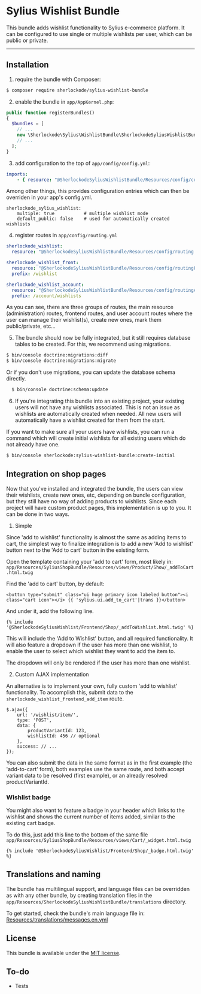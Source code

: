 # Sylius Wishlist Bundle

This bundle adds wishlist functionality to Sylius e-commerce platform. It can be configured
to use single or multiple wishlists per user, which can be public or private.

---

## Installation

  1. require the bundle with Composer:

  ```bash
  $ composer require sherlockode/sylius-wishlist-bundle
  ```

  2. enable the bundle in `app/AppKernel.php`:

  ```php
  public function registerBundles()
  {
    $bundles = [
      // ...
      new \Sherlockode\Sylius\WishlistBundle\SherlockodeSyliusWishlistBundle(),
      // ...
    ];
  }
  ```

  3. add configuration to the top of `app/config/config.yml`:

  ```yaml
  imports:
      - { resource: "@SherlockodeSyliusWishlistBundle/Resources/config/config.yml" }
  ```

  Among other things, this provides configuration entries which can then be overriden
  in your app's config.yml.

  ```
  sherlockode_sylius_wishlist:
      multiple: true           # multiple wishlist mode
      default_public: false    # used for automatically created wishlists
  ```

  4. register routes in `app/config/routing.yml`

  ```yaml
  sherlockode_wishlist:
    resource: "@SherlockodeSyliusWishlistBundle/Resources/config/routing.yml"
  
  sherlockode_wishlist_front:
    resource: "@SherlockodeSyliusWishlistBundle/Resources/config/routingFront.yml"
    prefix: /wishlist
  
  sherlockode_wishlist_account:
    resource: "@SherlockodeSyliusWishlistBundle/Resources/config/routingAccount.yml"
    prefix: /account/wishlists
  ```

  As you can see, there are three groups of routes, the main resource (administration)
  routes, frontend routes, and user account routes where the user can manage their
  wishlist(s), create new ones, mark them public/private, etc...

  5. The bundle should now be fully integrated, but it still requires
  database tables to be created. For this, we recommend using migrations.
  
  ```bash
  $ bin/console doctrine:migrations:diff
  $ bin/console doctrine:migrations:migrate
  ```
  
  Or if you don't use migrations, you can update the database schema directly.
  
  ```bash
    $ bin/console doctrine:schema:update
  ```

  6. If you're integrating this bundle into an existing project, your existing
  users will not have any wishlists associated. This is not an issue as wishlists
  are automatically created when needed. All new users will automatically have
  a wishlist created for them from the start.
  
  If you want to make sure all your users have wishlists, you can run a command
  which will create initial wishlists for all existing users which do not already have one.

  ```bash
  $ bin/console sherlockode:sylius-wishlist-bundle:create-initial
  ```

## Integration on shop pages

Now that you've installed and integrated the bundle, the users can view their wishlists,
create new ones, etc, depending on bundle configuration, but they still have no way of
adding products to wishlists. Since each project will have custom product pages,
this implementation is up to you. It can be done in two ways.

  1. Simple

  Since 'add to wishlist' functionality is almost the same as adding items to cart,
  the simplest way to finalize integration is to add a new 'Add to wishlist' button
  next to the 'Add to cart' button in the existing form.

  Open the template containing your 'add to cart' form, most likely in:
  `app/Resources/SyliusShopBundle/Resources/views/Product/Show/_addToCart.html.twig`

  Find the 'add to cart' button, by default:
  ```
  <button type="submit" class="ui huge primary icon labeled button"><i class="cart icon"></i> {{ 'sylius.ui.add_to_cart'|trans }}</button>
  ```

  And under it, add the following line.
  ```
  {% include '@SherlockodeSyliusWishlist/Frontend/Shop/_addToWishlist.html.twig' %}
  ```
  
  This will include the 'Add to Wishlist' button, and all required functionality.
  It will also feature a dropdown if the user has more than one wishlist,
  to enable the user to select which wishlist they want to add the item to.

  The dropdown will only be rendered if the user has more than one wishlist.

  2. Custom AJAX implementation

  An alternative is to implement your own, fully custom 'add to wishlist' functionality.
  To accomplish this, submit data to the `sherlockode_wishlist_frontend_add_item` route.

  ```
  $.ajax({
      url: '/wishlist/item/',
      type: 'POST',
      data: {
          productVariantId: 123,
          wishlistId: 456 // optional
      },
      success: // ...
  });
  ```

  You can also submit the data in the same format as in the first example
  (the 'add-to-cart' form), both examples use the same route, and both
  accept variant data to be resolved (first example), or an already resolved
  productVariantId.
  
### Wishlist badge

You might also want to feature a badge in your header which links to the wishlist
  and shows the current number of items added, similar to the existing cart badge.
  
To do this, just add this line to the bottom of the same file
`app/Resources/SyliusShopBundle/Resources/views/Cart/_widget.html.twig`

```
{% include '@SherlockodeSyliusWishlist/Frontend/Shop/_badge.html.twig' %}
```
  
## Translations and naming

The bundle has multilingual support, and language files can be
overridden as with any other bundle, by creating translation files in the
`app/Resources/SherlockodeSyliusWishlistBundle/translations` directory.

To get started, check the bundle's main language file in:
[Resources/translations/messages.en.yml](Resources/translations/messages.en.yml)

## License

This bundle is available under the [MIT license](LICENSE).

## To-do

- Tests
